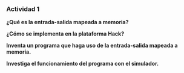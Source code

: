 ### Actividad 1

**¿Qué es la entrada-salida mapeada a memoria?**

**¿Cómo se implementa en la plataforma Hack?**

**Inventa un programa que haga uso de la entrada-salida mapeada a memoria.**

**Investiga el funcionamiento del programa con el simulador.**
